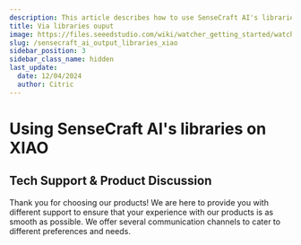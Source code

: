 ```yaml
---
description: This article describes how to use SenseCraft AI's libraries on XIAO.
title: Via libraries ouput
image: https://files.seeedstudio.com/wiki/watcher_getting_started/watcherKS.png
slug: /sensecraft_ai_output_libraries_xiao
sidebar_position: 3
sidebar_class_name: hidden
last_update:
  date: 12/04/2024
  author: Citric
---
```


# Using SenseCraft AI's libraries on XIAO






## Tech Support & Product Discussion

Thank you for choosing our products! We are here to provide you with different support to ensure that your experience with our products is as smooth as possible. We offer several communication channels to cater to different preferences and needs.

<div class="button_tech_support_container">
<a href="https://discord.com/invite/QqMgVwHT3X" class="button_tech_support_sensecap"></a>
<a href="https://support.sensecapmx.com/portal/en/home" class="button_tech_support_sensecap3"></a>
</div>

<div class="button_tech_support_container">
<a href="mailto:support@sensecapmx.com" class="button_tech_support_sensecap2"></a>
<a href="https://github.com/Seeed-Studio/wiki-documents/discussions/69" class="button_discussion"></a>
</div>
